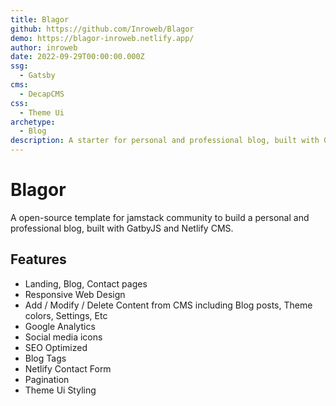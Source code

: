 ```yaml
---
title: Blagor
github: https://github.com/Inroweb/Blagor
demo: https://blagor-inroweb.netlify.app/
author: inroweb
date: 2022-09-29T00:00:00.000Z
ssg:
  - Gatsby
cms:
  - DecapCMS
css:
  - Theme Ui 
archetype:
  - Blog
description: A starter for personal and professional blog, built with GatbyJS and Netlify CMS.
---
```


# Blagor

A open-source template for jamstack community to build a personal and professional blog, built with GatbyJS and Netlify CMS.

## Features

* Landing, Blog, Contact pages
* Responsive Web Design
* Add / Modify / Delete Content from CMS including Blog posts, Theme colors, Settings, Etc
* Google Analytics
* Social media icons
* SEO Optimized
* Blog Tags
* Netlify Contact Form
* Pagination
* Theme Ui Styling
